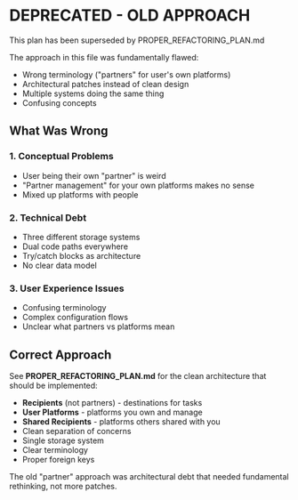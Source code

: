 # DEPRECATED - OLD APPROACH

This plan has been superseded by PROPER_REFACTORING_PLAN.md

The approach in this file was fundamentally flawed:
- Wrong terminology ("partners" for user's own platforms)
- Architectural patches instead of clean design
- Multiple systems doing the same thing
- Confusing concepts

## What Was Wrong

### 1. **Conceptual Problems**
- User being their own "partner" is weird
- "Partner management" for your own platforms makes no sense
- Mixed up platforms with people

### 2. **Technical Debt**
- Three different storage systems
- Dual code paths everywhere
- Try/catch blocks as architecture
- No clear data model

### 3. **User Experience Issues**
- Confusing terminology
- Complex configuration flows
- Unclear what partners vs platforms mean

## Correct Approach

See **PROPER_REFACTORING_PLAN.md** for the clean architecture that should be implemented:

- **Recipients** (not partners) - destinations for tasks
- **User Platforms** - platforms you own and manage
- **Shared Recipients** - platforms others shared with you
- Clean separation of concerns
- Single storage system
- Clear terminology
- Proper foreign keys

The old "partner" approach was architectural debt that needed fundamental rethinking, not more patches.